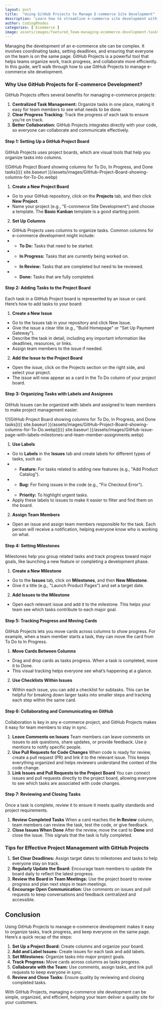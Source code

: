 ```yaml
---
layout: post
title:  "Using GitHub Projects to Manage E-commerce Site Development"
description: 'Learn how to streamline e-commerce site development with GitHub Projects, enabling effective task management, team collaboration, and project tracking.'
author: CodingRhodes
categories: [ Ecommerce ]
image: assets/images/faetured_Team-managing-ecommerce-development-tasks-using-GitHub-Projects.webp
---
```

Managing the development of an e-commerce site can be complex. It involves coordinating tasks, setting deadlines, and ensuring that everyone on the team is on the same page. GitHub Projects is a powerful tool that helps teams organize work, track progress, and collaborate more efficiently. In this guide, we’ll walk through how to use GitHub Projects to manage e-commerce site development.

### Why Use GitHub Projects for E-commerce Development?
GitHub Projects offers several benefits for managing e-commerce projects:

1. **Centralized Task Management:** Organize tasks in one place, making it easy for team members to see what needs to be done.
2. **Clear Progress Tracking:** Track the progress of each task to ensure you’re on track.
3. **Better Collaboration:** GitHub Projects integrates directly with your code, so everyone can collaborate and communicate effectively.

#### Step 1: Setting Up a GitHub Project Board
GitHub Projects uses project boards, which are visual tools that help you organize tasks into columns.

![GitHub Project Board showing columns for To Do, In Progress, and Done tasks]({{ site.baseurl }}/assets/images/GitHub-Project-Board-showing-columns-for-To-Do.webp)

1. **Create a New Project Board**
+ Go to your GitHub repository, click on the **Projects** tab, and then click **New Project**.
+ Name your project (e.g., "E-commerce Site Development") and choose a template. The **Basic Kanban** template is a good starting point.
2. **Set Up Columns**
+ GitHub Projects uses columns to organize tasks. Common columns for e-commerce development might include:
+ + **To Do:** Tasks that need to be started.
+ + **In Progress:** Tasks that are currently being worked on.
+ + **In Review:** Tasks that are completed but need to be reviewed.
+ + **Done:** Tasks that are fully completed.

#### Step 2: Adding Tasks to the Project Board
Each task in a GitHub Project board is represented by an issue or card. Here’s how to add tasks to your board:

1. **Create a New Issue**
+ Go to the Issues tab in your repository and click New Issue.
+ Give the issue a clear title (e.g., "Build Homepage" or "Set Up Payment Gateway").
+ Describe the task in detail, including any important information like deadlines, resources, or links.
+ Assign team members to the issue if needed.
2. **Add the Issue to the Project Board**
+ Open the issue, click on the Projects section on the right side, and select your project.
+ The issue will now appear as a card in the To Do column of your project board.

#### Step 3: Organizing Tasks with Labels and Assignees
GitHub Issues can be organized with labels and assigned to team members to make project management easier.

![![GitHub Project Board showing columns for To Do, In Progress, and Done tasks]({{ site.baseurl }}/assets/images/GitHub-Project-Board-showing-columns-for-To-Do.webp)]({{ site.baseurl }}/assets/images/GitHub-issue-page-with-labels-milestones-and-team-member-assignments.webp)

1. **Use Labels**
+ Go to **Labels** in the **Issues** tab and create labels for different types of tasks, such as:
+ + **Feature:** For tasks related to adding new features (e.g., "Add Product Catalog").
+ + **Bug:** For fixing issues in the code (e.g., "Fix Checkout Error").
+ + **Priority:** To highlight urgent tasks.
+ Apply these labels to issues to make it easier to filter and find them on the board.
2. **Assign Team Members**
+ Open an issue and assign team members responsible for the task. Each person will receive a notification, helping everyone know who is working on what.

#### Step 4: Setting Milestones
Milestones help you group related tasks and track progress toward major goals, like launching a new feature or completing a development phase.

1. **Create a New Milestone**
+ Go to the **Issues** tab, click on **Milestones**, and then **New Milestone**.
+ Give it a title (e.g., "Launch Product Pages") and set a target date.
2. **Add Issues to the Milestone**
+ Open each relevant issue and add it to the milestone. This helps your team see which tasks contribute to each major goal.

#### Step 5: Tracking Progress and Moving Cards
GitHub Projects lets you move cards across columns to show progress. For example, when a team member starts a task, they can move the card from To Do to In Progress.

1. **Move Cards Between Columns**
+ Drag and drop cards as tasks progress. When a task is completed, move it to Done.
+ This visual tracking helps everyone see what’s happening at a glance.
2. **Use Checklists Within Issues**
+ Within each issue, you can add a checklist for subtasks. This can be helpful for breaking down larger tasks into smaller steps and tracking each step within the same card.

#### Step 6: Collaborating and Communicating on GitHub
Collaboration is key in any e-commerce project, and GitHub Projects makes it easy for team members to stay in sync.

1. **Leave Comments on Issues**
Team members can leave comments on issues to ask questions, share updates, or provide feedback.
Use `@` mentions to notify specific people.
2. **Use Pull Requests for Code Changes**
When code is ready for review, create a pull request (PR) and link it to the relevant issue. This keeps everything organized and helps reviewers understand the context of the code change.
3. **Link Issues and Pull Requests to the Project Board**
You can connect issues and pull requests directly to the project board, allowing everyone to see which tasks are associated with code changes.

#### Step 7: Reviewing and Closing Tasks
Once a task is complete, review it to ensure it meets quality standards and project requirements.

1. **Review Completed Tasks**
When a card reaches the **In Review** column, team members can review the task, test the code, or give feedback.
2. **Close Issues When Done**
After the review, move the card to **Done** and close the issue. This signals that the task is fully completed.

### Tips for Effective Project Management with GitHub Projects
1. **Set Clear Deadlines:** Assign target dates to milestones and tasks to help everyone stay on track.
2. **Regularly Update the Board:** Encourage team members to update the board daily to reflect the latest progress.
3. **Review the Board in Team Meetings:** Use the project board to review progress and plan next steps in team meetings.
4. **Encourage Open Communication:** Use comments on issues and pull requests to keep conversations and feedback centralized and accessible.

## Conclusion
Using GitHub Projects to manage e-commerce development makes it easy to organize tasks, track progress, and keep everyone on the same page. Here’s a quick recap of the steps:

1. **Set Up a Project Board:** Create columns and organize your board.
2. **Add and Label Issues:** Create issues for each task and add labels.
3. **Set Milestones:** Organize tasks into major project goals.
4. **Track Progress:** Move cards across columns as tasks progress.
5. **Collaborate with the Team:** Use comments, assign tasks, and link pull requests to keep everyone in sync.
6. **Review and Close Tasks:** Ensure quality by reviewing and closing completed tasks.

With GitHub Projects, managing e-commerce site development can be simple, organized, and efficient, helping your team deliver a quality site for your customers.
